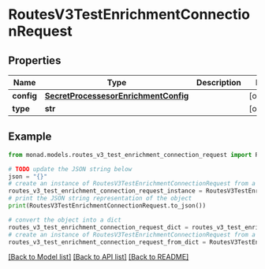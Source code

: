 # RoutesV3TestEnrichmentConnectionRequest


## Properties

Name | Type | Description | Notes
------------ | ------------- | ------------- | -------------
**config** | [**SecretProcessesorEnrichmentConfig**](SecretProcessesorEnrichmentConfig.md) |  | [optional] 
**type** | **str** |  | [optional] 

## Example

```python
from monad.models.routes_v3_test_enrichment_connection_request import RoutesV3TestEnrichmentConnectionRequest

# TODO update the JSON string below
json = "{}"
# create an instance of RoutesV3TestEnrichmentConnectionRequest from a JSON string
routes_v3_test_enrichment_connection_request_instance = RoutesV3TestEnrichmentConnectionRequest.from_json(json)
# print the JSON string representation of the object
print(RoutesV3TestEnrichmentConnectionRequest.to_json())

# convert the object into a dict
routes_v3_test_enrichment_connection_request_dict = routes_v3_test_enrichment_connection_request_instance.to_dict()
# create an instance of RoutesV3TestEnrichmentConnectionRequest from a dict
routes_v3_test_enrichment_connection_request_from_dict = RoutesV3TestEnrichmentConnectionRequest.from_dict(routes_v3_test_enrichment_connection_request_dict)
```
[[Back to Model list]](../README.md#documentation-for-models) [[Back to API list]](../README.md#documentation-for-api-endpoints) [[Back to README]](../README.md)


